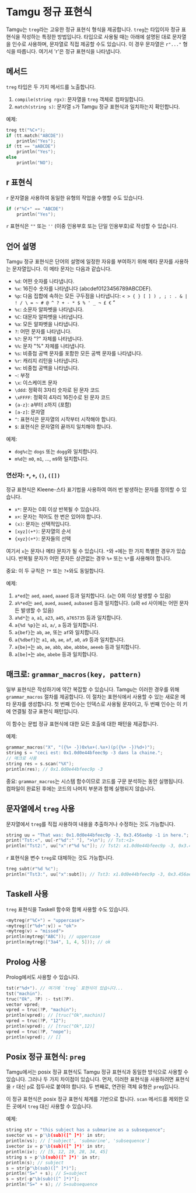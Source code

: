 # Tamgu 정규 표현식

Tamgu는 `treg`라는 고유한 정규 표현식 형식을 제공합니다. `treg`는 타입이자 정규 표현식을 작성하는 특정한 방법입니다. 타입으로 사용될 때는 아래에 설명된 대로 문자열을 인수로 사용하며, 문자열로 직접 제공할 수도 있습니다. 이 경우 문자열은 `r"..."` 형식을 따릅니다. 여기서 'r'은 정규 표현식을 나타냅니다.

## 메서드

`treg` 타입은 두 가지 메서드를 노출합니다.

1. `compile(string rgx)`: 문자열을 `treg` 객체로 컴파일합니다.
2. `match(string s)`: 문자열 `s`가 Tamgu 정규 표현식과 일치하는지 확인합니다.

예제:

```cpp
treg tt("%C+");
if (tt.match("ABCDE"))
    println("Yes");
if (tt == "aABCDE")
    println("Yes");
else
    println("NO");
```

## r 표현식

`r` 문자열을 사용하여 동일한 유형의 작업을 수행할 수도 있습니다.

```cpp
if (r"%C+" == "ABCDE")
    println("Yes");
```

`r` 표현식은 `""` 또는 `''` (이중 인용부호 또는 단일 인용부호)로 작성할 수 있습니다.

## 언어 설명

Tamgu 정규 표현식은 단어의 설명에 일정한 자유를 부여하기 위해 메타 문자를 사용하는 문자열입니다. 이 메타 문자는 다음과 같습니다.

- `%d`: 어떤 숫자를 나타냅니다.
- `%x`: 16진수 숫자를 나타냅니다 (abcdef0123456789ABCDEF).
- `%p`: 다음 집합에 속하는 모든 구두점을 나타냅니다: `< > { } [ ] ) , ; : . & | ! / \ = ~ # @ ^ ? + - * $ % ' _ ¬ £ €` “
- `%c`: 소문자 알파벳을 나타냅니다.
- `%C`: 대문자 알파벳을 나타냅니다.
- `%a`: 모든 알파벳을 나타냅니다.
- `?`: 어떤 문자를 나타냅니다.
- `%?`: 문자 "?" 자체를 나타냅니다.
- `%%`: 문자 "%" 자체를 나타냅니다.
- `%s`: 비중첩 공백 문자를 포함한 모든 공백 문자를 나타냅니다.
- `%r`: 캐리지 리턴을 나타냅니다.
- `%n`: 비중첩 공백을 나타냅니다.
- `~`: 부정
- `\x`: 이스케이프 문자
- `\ddd`: 정확히 3자리 숫자로 된 문자 코드
- `\xFFFF`: 정확히 4자리 16진수로 된 문자 코드
- `{a-z}`: a부터 z까지 (포함)
- `[a-z]`: 문자열
- `^`: 표현식은 문자열의 시작부터 시작해야 합니다.
- `$`: 표현식은 문자열의 끝까지 일치해야 합니다.

예제:

- `dog%c`는 `dogs` 또는 `dogg`와 일치합니다.
- `m%d`는 `m0`, `m1`, ..., `m9`와 일치합니다.

### 연산자: `*`, `+`, `()`, `([])`

정규 표현식은 Kleene-스타 표기법을 사용하여 여러 번 발생하는 문자를 정의할 수 있습니다.

- `x*`: 문자는 0회 이상 반복될 수 있습니다.
- `x+`: 문자는 적어도 한 번은 있어야 합니다.
- `(x)`: 문자는 선택적입니다.
- `[xyz](+*)`: 문자열의 순서
- `{xyz}(+*)`: 문자들의 선택

여기서 `x`는 문자나 메타 문자가 될 수 있습니다. `*`와 `+`에는 한 가지 특별한 경우가 있습니다. 반복될 문자가 어떤 문자든 상관없는 경우 `%+` 또는 `%*`를 사용해야 합니다.

중요: 이 두 규칙은 `?*` 또는 `?+`와도 동일합니다.

예제:

1. `a*ed`는 `aed`, `aaed`, `aaaed` 등과 일치합니다. (`a`는 0회 이상 발생할 수 있음)
2. `a%*ed`는 `aed`, `aued`, `auaed`, `aubased` 등과 일치합니다. (`a`와 `ed` 사이에는 어떤 문자든 발생할 수 있음)
3. `a%d*`는 `a`, `a1`, `a23`, `a45`, `a765735` 등과 일치합니다.
4. `a{%d %p}`는 `a1`, `a/`, `a` 등과 일치합니다.
5. `a{bef}`는 `ab`, `ae`, 또는 `af`와 일치합니다.
6. `a{%dbef}`는 `a1`, `ab`, `ae`, `af`, `a0`, `a9` 등과 일치합니다.
7. `a{be}+`는 `ab`, `ae`, `abb`, `abe`, `abbbe`, `aeeeb` 등과 일치합니다.
8. `a[be]+`는 `abe`, `abebe` 등과 일치합니다.

## 매크로: `grammar_macros(key, pattern)`

일부 표현식은 작성하기에 약간 복잡할 수 있습니다. Tamgu는 이러한 경우를 위해 `grammar_macros` 절차를 제공합니다. 이 절차는 표현식에서 사용할 수 있는 새로운 메타 문자를 생성합니다. 첫 번째 인수는 인덱스로 사용될 문자이고, 두 번째 인수는 이 키에 연결될 정규 표현식 패턴입니다.

이 함수는 문법 정규 표현식에 대한 모든 호출에 대한 패턴을 제공합니다.

예제:

```cpp
grammar_macros("X", "({%+ -})0x%x+(.%x+)(p({%+ -})%d+)");
string s = "ceci est: 0x1.0d0e44bfeec9p -3 dans la chaine.";
// 매크로 사용
string res = s.scan("%X");
println(res); // 0x1.0d0e44bfeec9p -3
```

중요: `grammar_macros`는 시스템 함수이므로 코드를 구문 분석하는 동안 실행됩니다. 컴파일이 완료된 후에는 코드의 나머지 부분과 함께 실행되지 않습니다.

## 문자열에서 `treg` 사용

문자열에서 `treg`를 직접 사용하여 내용을 추출하거나 수정하는 것도 가능합니다.

```cpp
string uu = "That was: 0x1.0d0e44bfeec9p -3, 0x3.456aebp -1 in here.";
print("Tst:<", uu[-r"%d":" "], ">\n"); // Tst:<1>
println("Tst2:", uu["x":r"%d %c"]); // Tst2: x1.0d0e44bfeec9p -3, 0x3.456aebp -1 i
```

`r` 표현식을 변수 `treg`로 대체하는 것도 가능합니다.

```cpp
treg subt(r"%d %c");
println("Tst3:", uu["x":subt]); // Tst3: x1.0d0e44bfeec9p -3, 0x3.456aebp -1 i
```

## Taskell 사용

`treg` 표현식을 Taskell 함수와 함께 사용할 수도 있습니다.

```cpp
<mytreg(r"%C+") = "uppercase">
<mytreg([r"%d+":v]) = "ok">
<mytreg(v) = "missed">
println(mytreg("ABC")); // uppercase
println(mytreg(["3a4", 1, 4, 5])); // ok
```

## Prolog 사용

Prolog에서도 사용할 수 있습니다.

```cpp
tst(r"%d+"). // 여기에 `treg` 표현식이 있습니다...
tst("machin").
truc("Ok", ?P) :- tst(?P).
vector vpred;
vpred = truc(?P, "machin");
println(vpred); // [truc("Ok",machin)]
vpred = truc(?P, "12");
println(vpred); // [truc("Ok",12)]
vpred = truc(?P, "nope");
println(vpred); // []
```

## Posix 정규 표현식: `preg`

Tamgu에서는 posix 정규 표현식도 Tamgu 정규 표현식과 동일한 방식으로 사용할 수 있습니다. 그러나 두 가지 차이점이 있습니다. 먼저, 이러한 표현식을 사용하려면 표현식을 `r` 대신 `p`로 접두사로 붙여야 합니다. 두 번째로, 연관된 객체 유형은 `preg`입니다.

이 정규 표현식은 posix 정규 표현식 체계를 기반으로 합니다. `scan` 메서드를 제외한 모든 곳에서 `treg` 대신 사용할 수 있습니다.

예제:

```cpp
string str = "this subject has a submarine as a subsequence";
svector vs = p'\b(sub)([^ ]*)' in str;
println(vs); // ['subject', 'submarine', 'subsequence']
ivector iv = p'\b(sub)([^ ]*)' in str;
println(iv); // [5, 12, 19, 28, 34, 45]
string s = p'\b(sub)([^ ]*)' in str;
println(s); // subject
s = str[p"\b(sub)([^ ]*)"];
println("S=" + s); // S=subject
s = str[-p"\b(sub)([^ ]*)"];
println("S=" + s); // S=subsequence
```